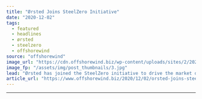 ```yaml
---
title: "Ørsted Joins SteelZero Initiative"
date: "2020-12-02"
tags: 
  - featured
  - headlines
  - ørsted
  - steelzero
  - offshorewind
source: "offshorewind"
image_url: "https://cdn.offshorewind.biz/wp-content/uploads/sites/2/2020/12/02090003/%C3%98rsted-Joins-SteelZero-Initiative.jpg"
image_fp: "/assets/img/post_thumbnails/3.jpg"
lead: "Ørsted has joined the SteelZero initiative to drive the market demand for net-zero emissions"
article_url: "https://www.offshorewind.biz/2020/12/02/orsted-joins-steelzero-initiative/"
---
```


---
